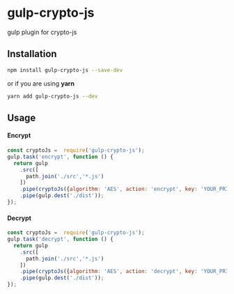 # gulp-crypto-js

gulp plugin for crypto-js

## Installation

```bash
npm install gulp-crypto-js --save-dev
```

or if you are using **yarn**

```bash
yarn add gulp-crypto-js --dev
```

## Usage

#### Encrypt
```javascript
const cryptoJs =  require('gulp-crypto-js');
gulp.task('encrypt', function () {
  return gulp
    .src([
      path.join('./src','*.js')
    ])
    .pipe(cryptoJs({algorithm: 'AES', action: 'encrypt', key: 'YOUR_PRIVATE_KEY'}))
    .pipe(gulp.dest('./dist'));
});
```

#### Decrypt
```javascript
const cryptoJs =  require('gulp-crypto-js');
gulp.task('decrypt', function () {
  return gulp
    .src([
      path.join('./src','*.js')
    ])
    .pipe(cryptoJs({algorithm: 'AES', action: 'decrypt', key: 'YOUR_PRIVATE_KEY'}))
    .pipe(gulp.dest('./dist'));
});
```
